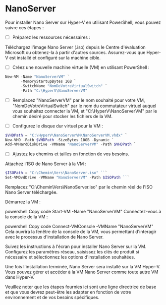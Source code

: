 # NanoServer

Pour installer Nano Server sur Hyper-V en utilisant PowerShell, vous pouvez suivre ces étapes :

- [ ] Préparez les ressources nécessaires :

Téléchargez l'image Nano Server (.iso) depuis le Centre d'évaluation Microsoft ou obtenez-la à partir d'autres sources.
Assurez-vous que Hyper-V est installé et configuré sur la machine cible.

- [ ] Créez une nouvelle machine virtuelle (VM) en utilisant PowerShell :

```powershell
New-VM -Name "NanoServerVM" `
       -MemoryStartupBytes 1GB `
       -SwitchName "NomDeVotreVirtualSwitch" `
       -Path "C:\HyperV\NanoServerVM"
```

- [ ] Remplacez "NanoServerVM" par le nom souhaité pour votre VM, "NomDeVotreVirtualSwitch" par le nom du commutateur virtuel auquel vous souhaitez connecter la VM, et "C:\HyperV\NanoServerVM" par le chemin désiré pour stocker les fichiers de la VM.

- [ ] Configurez le disque dur virtuel pour la VM :

```powershell
$VHDPath = "C:\HyperV\NanoServerVM\NanoServerVM.vhdx" `
New-VHD -Path $VHDPath -SizeBytes 10GB -Dynamic `
Add-VMHardDiskDrive -VMName "NanoServerVM" -Path $VHDPath `
```

- [ ] Ajustez les chemins et tailles en fonction de vos besoins.

Attachez l'ISO de Nano Server à la VM :

```powershell
$ISOPath = "C:\Chemin\Vers\NanoServer.iso" ```
Set-VMDvdDrive -VMName "NanoServerVM" -Path $ISOPath ```
```

Remplacez "C:\Chemin\Vers\NanoServer.iso" par le chemin réel de l'ISO Nano Server téléchargée.

Démarrez la VM :

powershell
Copy code
Start-VM -Name "NanoServerVM"
Connectez-vous à la console de la VM :

powershell
Copy code
Connect-VMConsole -VMName "NanoServerVM"
Cela ouvrira la fenêtre de la console de la VM, vous permettant d'interagir avec le processus d'installation de Nano Server.

Suivez les instructions à l'écran pour installer Nano Server sur la VM. Configurez les paramètres réseau, saisissez les clés de produit si nécessaire et sélectionnez les options d'installation souhaitées.

Une fois l'installation terminée, Nano Server sera installé sur la VM Hyper-V. Vous pouvez gérer et accéder à la VM Nano Server comme toute autre VM dans Hyper-V.

Veuillez noter que les étapes fournies ici sont une ligne directrice de base et que vous devrez peut-être les adapter en fonction de votre environnement et de vos besoins spécifiques.
